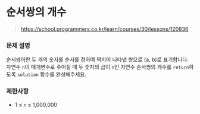 # 순서쌍의 개수

> https://school.programmers.co.kr/learn/courses/30/lessons/120836

### 문제 설명

순서쌍이란 두 개의 숫자를 순서를 정하여 짝지어 나타낸 쌍으로 (a, b)로 표기합니다. 자연수 `n`이 매개변수로 주어질 때 두 숫자의 곱이 `n`인 자연수 순서쌍의 개수를 `return`하도록 `solution` 함수를 완성해주세요.

### 제한사항

- 1 ≤ `n` ≤ 1,000,000
